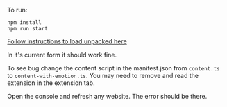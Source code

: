 To run:

```
npm install
npm run start
```

[Follow instructions to load unpacked here](https://developer.chrome.com/docs/extensions/mv3/getstarted/development-basics/#load-unpacked)

In it's current form it should work fine.

To see bug change the content script in the manifest.json from `content.ts` to `content-with-emotion.ts`.
You may need to remove and read the extension in the extension tab.

Open the console and refresh any website. The error should be there.

